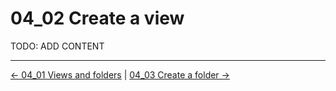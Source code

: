 # 04_02 Create a view
TODO: ADD CONTENT

<!-- FooterStart -->
---
[← 04_01 Views and folders](../04_01_views_folders/README.md) | [04_03 Create a folder →](../04_03_create_a_folder/README.md)
<!-- FooterEnd -->
